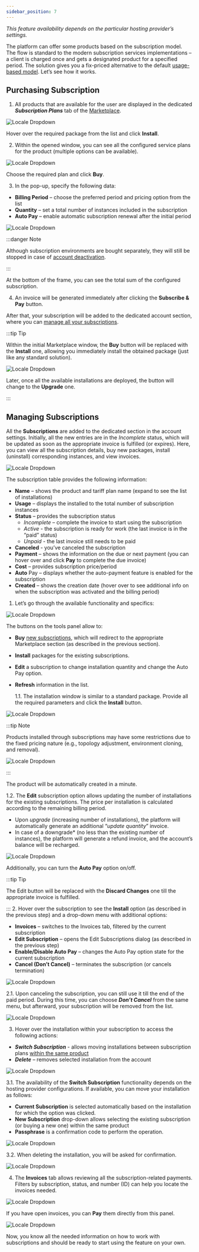 ```yaml
---
sidebar_position: 7
---
```


_This feature availability depends on the particular hosting provider’s settings._

The platform can offer some products based on the subscription model. The flow is standard to the modern subscription services implementations – a client is charged once and gets a designated product for a specified period. The solution gives you a fix-priced alternative to the default [usage-based model](/docs/Account&Pricing/Pricing%20Model%20Overview). Let’s see how it works.

## Purchasing Subscription

1. All products that are available for the user are displayed in the dedicated **_Subscription Plans_** tab of the [Marketplace](/docs/Deployment%20Tools/Cloud%20Scripting%20&%20JPS/Marketplace).

<div style={{
    display:'flex',
    justifyContent: 'center',
    margin: '0 0 1rem 0'
}}>

![Locale Dropdown](./img/Subscription-BasedProducts/01-marketplace-subscription-plans.png)

</div>

Hover over the required package from the list and click **Install**.

2. Within the opened window, you can see all the configured service plans for the product (multiple options can be available).

<div style={{
    display:'flex',
    justifyContent: 'center',
    margin: '0 0 1rem 0'
}}>

![Locale Dropdown](./img/Subscription-BasedProducts/02-selecting-subscription-plan.png)

</div>

Choose the required plan and click **Buy**.

3. In the pop-up, specify the following data:

- **Billing Period** – choose the preferred period and pricing option from the list
- **Quantity** – set a total number of instances included in the subscription
- **Auto Pay** – enable automatic subscription renewal after the initial period

<div style={{
    display:'flex',
    justifyContent: 'center',
    margin: '0 0 1rem 0'
}}>

![Locale Dropdown](./img/Subscription-BasedProducts/03-buying-subscription-plan.png)

</div>

:::danger Note

Although subscription environments are bought separately, they will still be stopped in case of [account deactivation](/docs/Account&Pricing/Account%20Statuses).

:::

At the bottom of the frame, you can see the total sum of the configured subscription.

4. An invoice will be generated immediately after clicking the **Subscribe & Pay** button.

After that, your subscription will be added to the dedicated account section, where you can [manage all your subscriptions](/docs/Account&Pricing/Subscription-Based%20Products#managing-subscriptions).

:::tip Tip

Within the initial Marketplace window, the **Buy** button will be replaced with the **Install** one, allowing you immediately install the obtained package (just like any standard solution).

<div style={{
    display:'flex',
    justifyContent: 'center',
    margin: '0 0 1rem 0'
}}>

![Locale Dropdown](./img/Subscription-BasedProducts/04-successfully-purchaced-subscription-plan.png)

</div>

Later, once all the available installations are deployed, the button will change to the **Upgrade** one.

:::

## Managing Subscriptions

All the **Subscriptions** are added to the dedicated section in the account settings. Initially, all the new entries are in the _Incomplete_ status, which will be updated as soon as the appropriate invoice is fulfilled (or expires). Here, you can view all the subscription details, buy new packages, install (uninstall) corresponding instances, and view invoices.

<div style={{
    display:'flex',
    justifyContent: 'center',
    margin: '0 0 1rem 0'
}}>

![Locale Dropdown](./img/Subscription-BasedProducts/05-subscriptions-section.png)

</div>

The subscription table provides the following information:

- **Name** – shows the product and tariff plan name (expand to see the list of installations)
- **Usage** – displays the installed to the total number of subscription instances
- **Status** – provides the subscription status
  - _Incomplete_ – complete the invoice to start using the subscription
  - _Active_ - the subscription is ready for work (the last invoice is in the “paid” status)
  - _Unpaid_ - the last invoice still needs to be paid
- **Canceled** - you’ve canceled the subscription
- **Payment** – shows the information on the due or next payment (you can hover over and click **Pay** to complete the due invoice)
- **Cost** – provides subscription price/period
- **Auto** Pay – displays whether the auto-payment feature is enabled for the subscription
- **Created** – shows the creation date (hover over to see additional info on when the subscription was activated and the billing period)

1. Let’s go through the available functionality and specifics:

<div style={{
    display:'flex',
    justifyContent: 'center',
    margin: '0 0 1rem 0'
}}>

![Locale Dropdown](./img/Subscription-BasedProducts/06-subscriptions-tools-panel.png)

</div>

The buttons on the tools panel allow to:

- **Buy** [new subscriptions](/docs/Account&Pricing/Subscription-Based%20Products#purchasing-subscription), which will redirect to the appropriate Marketplace section (as described in the previous section).
- **Install** packages for the existing subscriptions.
- **Edit** a subscription to change installation quantity and change the Auto Pay option.
- **Refresh** information in the list.

  1.1. The installation window is similar to a standard package. Provide all the required parameters and click the **Install** button.

<div style={{
    display:'flex',
    justifyContent: 'center',
    margin: '0 0 1rem 0'
}}>

![Locale Dropdown](./img/Subscription-BasedProducts/07-subscription-item-installation.png)

</div>

:::tip Note

Products installed through subscriptions may have some restrictions due to the fixed pricing nature (e.g., topology adjustment, environment cloning, and removal).

<div style={{
    display:'flex',
    justifyContent: 'center',
    margin: '0 0 1rem 0'
}}>

![Locale Dropdown](./img/Subscription-BasedProducts/08-subscription-item-restricted-functionality.png)

</div>

:::

The product will be automatically created in a minute.

1.2. The **Edit** subscription option allows updating the number of installations for the existing subscriptions. The price per installation is calculated according to the remaining billing period.

- Upon _upgrade_ (increasing number of installations), the platform will automatically generate an additional “_update quantity_” invoice.
- In case of a downgrade\* (no less than the existing number of instances), the platform will generate a refund invoice, and the account’s balance will be recharged.

<div style={{
    display:'flex',
    justifyContent: 'center',
    margin: '0 0 1rem 0'
}}>

![Locale Dropdown](./img/Subscription-BasedProducts/09-edit-subscription-dialog.png)

</div>

Additionally, you can turn the **Auto Pay** option on/off.

:::tip Tip

The Edit button will be replaced with the **Discard Changes** one till the appropriate invoice is fulfilled.

::: 2. Hover over the subscription to see the **Install** option (as described in the previous step) and a drop-down menu with additional options:

- **Invoices** – switches to the Invoices tab, filtered by the current subscription
- **Edit Subscription** – opens the Edit Subscriptions dialog (as described in the previous step)
- **Enable/Disable Auto Pay** – changes the Auto Pay option state for the current subscription
- **Cancel (Don’t Cancel)** – terminates the subscription (or cancels termination)

<div style={{
    display:'flex',
    justifyContent: 'center',
    margin: '0 0 1rem 0'
}}>

![Locale Dropdown](./img/Subscription-BasedProducts/10-subscription-product-menu.png)

</div>

2.1. Upon canceling the subscription, you can still use it till the end of the paid period. During this time, you can choose **_Don’t Cancel_** from the same menu, but afterward, your subscription will be removed from the list.

<div style={{
    display:'flex',
    justifyContent: 'center',
    margin: '0 0 1rem 0'
}}>

![Locale Dropdown](./img/Subscription-BasedProducts/11-cancel-subscription-confirmation.png)

</div>

3. Hover over the installation within your subscription to access the following actions:

- **_Switch Subscription_** - allows moving installations between subscription plans <u>within the same product</u>
- **_Delete_** – removes selected installation from the account

<div style={{
    display:'flex',
    justifyContent: 'center',
    margin: '0 0 1rem 0'
}}>

![Locale Dropdown](./img/Subscription-BasedProducts/12-subscription-item-menu.png)

</div>

3.1. The availability of the **Switch Subscription** functionality depends on the hosting provider configurations. If available, you can move your installation as follows:

- **Current Subscription** is selected automatically based on the installation for which the option was clicked.
- **New Subscription** drop-down allows selecting the existing subscription (or buying a new one) within the same product
- **Passphrase** is a confirmation code to perform the operation.

<div style={{
    display:'flex',
    justifyContent: 'center',
    margin: '0 0 1rem 0'
}}>

![Locale Dropdown](./img/Subscription-BasedProducts/13-switch-subscription-dialog.png)

</div>

3.2. When deleting the installation, you will be asked for confirmation.

<div style={{
    display:'flex',
    justifyContent: 'center',
    margin: '0 0 1rem 0'
}}>

![Locale Dropdown](./img/Subscription-BasedProducts/14-delete-subscription-item-confirmation.png)

</div>

4. The **Invoices** tab allows reviewing all the subscription-related payments. Filters by subscription, status, and number (ID) can help you locate the invoices needed.

<div style={{
    display:'flex',
    justifyContent: 'center',
    margin: '0 0 1rem 0'
}}>

![Locale Dropdown](./img/Subscription-BasedProducts/15-subscription-invoices.png)

</div>

If you have open invoices, you can **Pay** them directly from this panel.

<div style={{
    display:'flex',
    justifyContent: 'center',
    margin: '0 0 1rem 0'
}}>

![Locale Dropdown](./img/Subscription-BasedProducts/16-pay-subscription-invoice.png)

</div>

Now, you know all the needed information on how to work with subscriptions and should be ready to start using the feature on your own.
